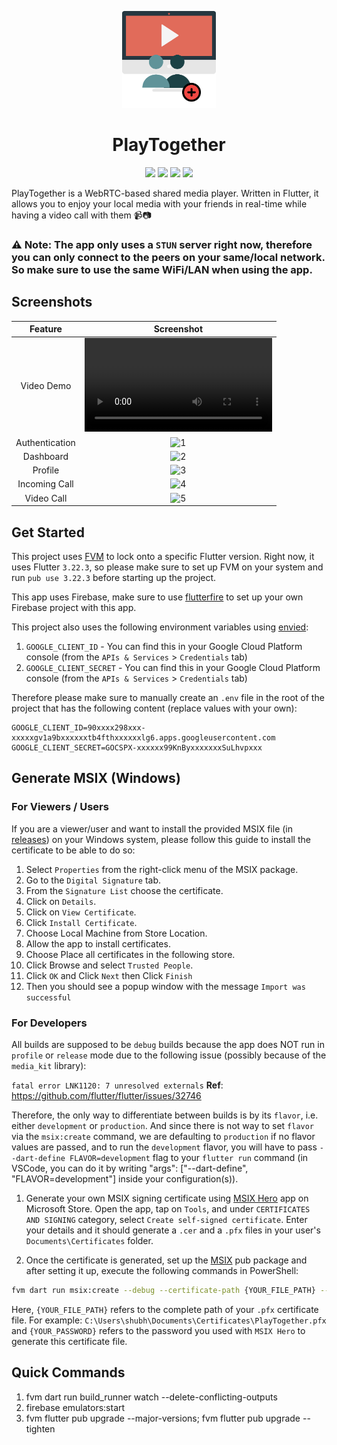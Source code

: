 <p align="center">
  <img width="150" src="assets/image/app_logo.png">
</p>

<h1 align="center">PlayTogether</h1>

<p align="center">
  <img src="https://img.shields.io/github/v/release/shubhamsinghshubham777/playtogether?style=for-the-badge&label=Latest%20Version&labelColor=blue&color=blue&link=https%3A%2F%2Fgithub.com%2Fshubhamsinghshubham777%2Fplaytogether%2Freleases" />
  <img src="https://img.shields.io/badge/Flutter-%2302569B.svg?style=for-the-badge&logo=Flutter&logoColor=white" />
  <img src="https://img.shields.io/badge/Windows%2011-%230079d5.svg?style=for-the-badge&logo=Windows%2011&logoColor=white" />
  <img src="https://img.shields.io/badge/Android-3DDC84?style=for-the-badge&logo=android&logoColor=white" />
</p>

PlayTogether is a WebRTC-based shared media player. Written in Flutter, it allows you to enjoy your local media with your friends in real-time while having a video call with them 📹📷

### ⚠️ Note: The app only uses a `STUN` server right now, therefore you can only connect to the peers on your same/local network. So make sure to use the same WiFi/LAN when using the app.

## Screenshots

|   **Feature**  	| **Screenshot** 	|
|:--------------:	|:--------------:	|
|   Video Demo  	| <video src="https://github.com/user-attachments/assets/c6d78fb8-e294-4de8-abb2-513c0aff0ddf" /> |
| Authentication 	| ![1](https://github.com/user-attachments/assets/48b0296f-4fba-4cdf-82ab-b099a109afc6)	          |
|    Dashboard   	| ![2](https://github.com/user-attachments/assets/c8b67bd2-c74f-43b4-ab39-1e503fb8870d)	          |
|     Profile    	| ![3](https://github.com/user-attachments/assets/1d321f34-e65b-4e0f-9307-629b2589e39b)	          |
|  Incoming Call 	| ![4](https://github.com/user-attachments/assets/4cbfc57d-4ae8-442e-979c-27f4c048705a)	          |
|   Video Call   	| ![5](https://github.com/user-attachments/assets/a9d4923e-189f-40a2-a18b-6fa2bf94f5e0)	          |

## Get Started
This project uses [FVM](https://fvm.app/) to lock onto a specific Flutter version. Right now, it uses Flutter `3.22.3`, so please make sure to set up FVM on your system and run `pub use 3.22.3` before starting up the project.

This app uses Firebase, make sure to use [flutterfire](https://firebase.google.com/docs/flutter/setup) to set up your own Firebase project with this app.

This project also uses the following environment variables using [envied](https://pub.dev/packages/envied):
1. `GOOGLE_CLIENT_ID` - You can find this in your Google Cloud Platform console (from the `APIs & Services` > `Credentials` tab)
2. `GOOGLE_CLIENT_SECRET` - You can find this in your Google Cloud Platform console (from the `APIs & Services` > `Credentials` tab)

Therefore please make sure to manually create an `.env` file in the root of the project that has the following content (replace values with your own):
```env
GOOGLE_CLIENT_ID=90xxxx298xxx-xxxxxgv1a9bxxxxxxtb4fthxxxxxxlg6.apps.googleusercontent.com
GOOGLE_CLIENT_SECRET=GOCSPX-xxxxxx99KnByxxxxxxxSuLhvpxxx
```

## Generate MSIX (Windows)

### For Viewers / Users

If you are a viewer/user and want to install the provided MSIX file (in [releases](https://github.com/shubhamsinghshubham777/playtogether/releases)) on your Windows system, please follow this guide to install the certificate to be able to do so:

1. Select `Properties` from the right-click menu of the MSIX package.
2. Go to the `Digital Signature` tab.
3. From the `Signature List` choose the certificate.
4. Click on `Details`.
5. Click on `View Certificate`.
6. Click `Install Certificate`.
7. Choose Local Machine from Store Location.
8. Allow the app to install certificates.
9. Choose Place all certificates in the following store.
10. Click Browse and select `Trusted People`.
11. Click `OK` and Click `Next` then Click `Finish`
12. Then you should see a popup window with the message `Import was successful`

### For Developers

All builds are supposed to be `debug` builds because the app does NOT run in `profile` or `release` mode due to the following issue (possibly because of the `media_kit` library):

`fatal error LNK1120: 7 unresolved externals`
**Ref**: https://github.com/flutter/flutter/issues/32746

Therefore, the only way to differentiate between builds is by its `flavor`, i.e. either `development` or `production`. And since there is not way to set `flavor` via the `msix:create` command, we are defaulting to `production` if no flavor values are passed, and to run the `development` flavor, you will have to pass `--dart-define FLAVOR=development` flag to your `flutter run` command (in VSCode, you can do it by writing "args": ["--dart-define", "FLAVOR=development"] inside your configuration(s)).

1. Generate your own MSIX signing certificate using [MSIX Hero](https://www.microsoft.com/store/productId/9N3LL1W6QCNT?ocid=pdpshare) app on Microsoft Store. Open the app, tap on  `Tools`, and under `CERTIFICATES AND SIGNING` category, select `Create self-signed certificate`. Enter your details and it should generate a `.cer` and a `.pfx` files in your user's `Documents\Certificates` folder.

2. Once the certificate is generated, set up the [MSIX](https://pub.dev/packages/msix) pub package and after setting it up, execute the following commands in PowerShell:
```sh
fvm dart run msix:create --debug --certificate-path {YOUR_FILE_PATH} --certificate-password {YOUR_PASSWORD}
```
Here, `{YOUR_FILE_PATH}` refers to the complete path of your `.pfx` certificate file. For example: `C:\Users\shubh\Documents\Certificates\PlayTogether.pfx` and `{YOUR_PASSWORD}` refers to the password you used with `MSIX Hero` to generate this certificate file.

## Quick Commands

1. fvm dart run build_runner watch --delete-conflicting-outputs
2. firebase emulators:start
3. fvm flutter pub upgrade --major-versions; fvm flutter pub upgrade --tighten
